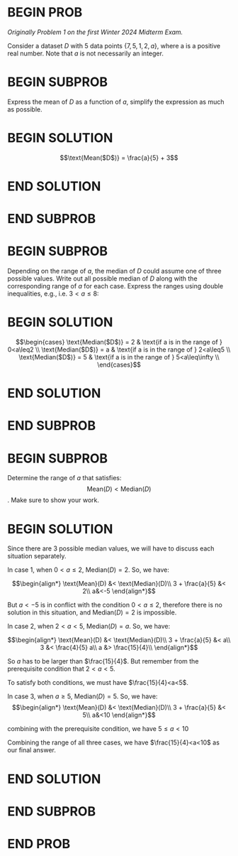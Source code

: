 # BEGIN PROB

_Originally Problem 1 on the first Winter 2024 Midterm Exam._

Consider a dataset $D$ with $5$ data points
$\{7,5,1,2,a\}$, where a is a positive real number. Note that $a$ is not
necessarily an integer.

# BEGIN SUBPROB

Express the mean of $D$ as a function of $a$, simplify the
expression as much as possible.

# BEGIN SOLUTION

$$\text{Mean($D$)} = \frac{a}{5} + 3$$

# END SOLUTION

# END SUBPROB 

# BEGIN SUBPROB

Depending on the range of $a$, the median of $D$ could assume
one of three possible values. Write out all possible median of $D$ along
with the corresponding range of $a$ for each case. Express the ranges
using double inequalities, e.g., i.e. $3<a\leq8$:


# BEGIN SOLUTION

$$\begin{cases}
\text{Median($D$)} = 2 & \text{if a is in the range of } 0<a\leq2 \\
\text{Median($D$)} = a & \text{if a is in the range of } 2<a\leq5 \\
\text{Median($D$)} = 5 & \text{if a is in the range of } 5<a\leq\infty \\
\end{cases}$$

# END SOLUTION

# END SUBPROB

# BEGIN SUBPROB

Determine the range of
$a$ that satisfies: $$\text{Mean}(D) < \text{Median}(D)$$. 
Make sure to show your work.

# BEGIN SOLUTION

Since there are $3$ possible median values, we will have to discuss each
situation separately. <br>

In case $1$, when $0<a\leq2$, $\text{Median}(D) = 2$.
So, we have: 

$$\begin{align*}
        \text{Mean}(D) &< \text{Median}(D)\\
        3 + \frac{a}{5} &< 2\\
        a&<-5 
\end{align*}$$

But $a<-5$ is in conflict with the condition $0<a\leq2$,
therefore there is no solution in this situation, and Median$(D) = 2$
is impossible.

In case $2$, when $2<a<5$, $\text{Median}(D) = a$. 
So, we have:

$$\begin{align*}
        \text{Mean}(D) &< \text{Median}(D)\\
        3 + \frac{a}{5} &< a\\
        3 &< \frac{4}{5} a\\
        a &> \frac{15}{4}\\       
\end{align*}$$

So $a$ has to be larger than $\frac{15}{4}$. But
remember from the prerequisite condition that $2<a<5$. 

To satisfy both
conditions, we must have $\frac{15}{4}<a<5$.

In case 3, when $a\geq5$, $\text{Median}(D) = 5$. 
So, we have:
$$\begin{align*}
        \text{Mean}(D) &< \text{Median}(D)\\
        3 + \frac{a}{5} &< 5\\
        a&<10
\end{align*}$$ 

combining with the prerequisite condition, we have
$5\leq a<10$

Combining the range of all three cases, we have $\frac{15}{4}<a<10$ as our
final answer.

# END SOLUTION

# END SUBPROB

# END PROB